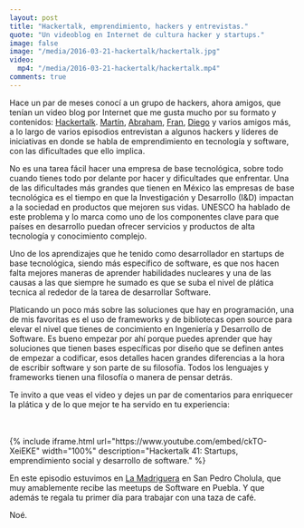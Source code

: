 ```yaml
---
layout: post
title: "Hackertalk, emprendimiento, hackers y entrevistas."
quote: "Un videoblog en Internet de cultura hacker y startups."
image: false
image: "/media/2016-03-21-hackertalk/hackertalk.jpg"
video:
  mp4: "/media/2016-03-21-hackertalk/hackertalk.mp4"
comments: true
---
```


Hace un par de meses conocí a un grupo de hackers, ahora amigos, que tenían un
video blog por Internet que me gusta mucho por su formato y contenidos: [Hackertalk](http://www.hackertalk.co).
[Martín](https://twitter.com/mvrtxn), [Abraham](https://twitter.com/abraham_gnz),
[Fran](https://twitter.com/FranPR9), [Diego](https://twitter.com/Diegeekster) y
varios amigos más, a lo largo de varios episodios entrevistan a algunos hackers
y líderes de iniciativas en donde se habla de emprendimiento  en  tecnología y
software, con las dificultades que ello implica.

No es una tarea fácil hacer una empresa de base tecnológica, sobre todo cuando
tienes todo por delante por hacer y dificultades que enfrentar. Una de las dificultades
más grandes que tienen en México las empresas de base tecnológica es el tiempo en
que la Investigación y Desarrollo (I&D) impactan a la sociedad en productos que mejoren
sus vidas. UNESCO ha hablado de este problema y lo marca como uno de los componentes
clave para que países en desarrollo puedan ofrecer servicios y productos de
alta tecnología y conocimiento complejo.

Uno de los aprendizajes que he tenido como desarrollador en startups de base tecnológica,
siendo más específico de software, es que nos hacen falta mejores maneras de aprender
habilidades nucleares y una de las causas a las que siempre he sumado es que
se suba el nivel de plática tecnica al rededor de la tarea de desarrollar Software.

Platicando un poco más sobre las soluciones que hay en programación, una de mis
favoritas es el uso de frameworks y de bibliotecas open source para elevar el
nivel que tienes de concimiento en Ingeniería y Desarrollo de Software.
Es bueno empezar por ahí porque puedes aprender que hay soluciones que tienen bases
específicas por diseño que se definen antes de empezar a codificar, esos
detalles hacen grandes diferencias a la hora de escribir software y son parte
de su filosofía. Todos  los lenguajes y frameworks tienen una filosofía o
manera de pensar detrás.

Te invito a que veas el video y dejes un par de comentarios para enriquecer
la plática y de lo que mejor te ha servido en tu experiencia:

<br>
<br>
{% include iframe.html url="https://www.youtube.com/embed/ckTO-XeiEKE" width="100%" description="Hackertalk 41: Startups, emprendimiento social y desarrollo de software." %}


En este episodio estuvimos en [La Madriguera](http://www.la-madriguera.mx)
en San Pedro Cholula, que muy amablemente recibe las meetups de Software en Puebla.
Y que además te regala tu primer día para trabajar con una taza de café.


Noé.
